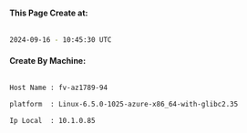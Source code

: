 
   
#### This Page Create at:

```bash

2024-09-16 - 10:45:30 UTC

```

#### Create By Machine:

```bash

Host Name : fv-az1789-94

platform  : Linux-6.5.0-1025-azure-x86_64-with-glibc2.35

Ip Local  : 10.1.0.85

```

